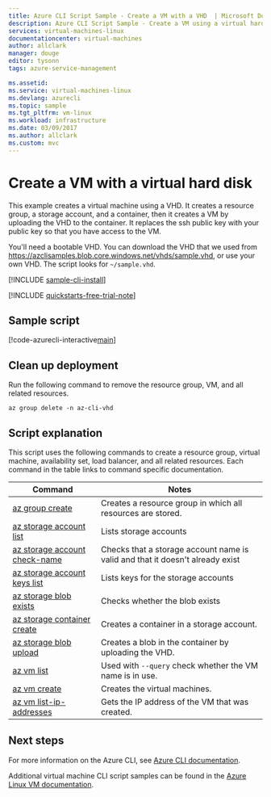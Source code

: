 ```yaml
---
title: Azure CLI Script Sample - Create a VM with a VHD  | Microsoft Docs
description: Azure CLI Script Sample - Create a VM using a virtual hard disk.
services: virtual-machines-linux
documentationcenter: virtual-machines
author: allclark
manager: douge
editor: tysonn
tags: azure-service-management

ms.assetid:
ms.service: virtual-machines-linux
ms.devlang: azurecli
ms.topic: sample
ms.tgt_pltfrm: vm-linux
ms.workload: infrastructure
ms.date: 03/09/2017
ms.author: allclark
ms.custom: mvc
---
```


# Create a VM with a virtual hard disk

This example creates a virtual machine using a VHD.
It creates a resource group, a storage account, and a container,
then it creates a VM by uploading the VHD to the container.
It replaces the ssh public key with your public key so that you have access to the VM.

You'll need a bootable VHD.
You can download the VHD that we used from https://azclisamples.blob.core.windows.net/vhds/sample.vhd,
or use your own VHD. The script looks for `~/sample.vhd`.

[!INCLUDE [sample-cli-install](../../../includes/sample-cli-install.md)]

[!INCLUDE [quickstarts-free-trial-note](../../../includes/quickstarts-free-trial-note.md)]

## Sample script

[!code-azurecli-interactive[main](../../../cli_scripts/virtual-machine/create-vm-vhd/create-vm-vhd.sh "Create VM using a VHD")]

## Clean up deployment 

Run the following command to remove the resource group, VM, and all related resources.

```azurecli-interactive 
az group delete -n az-cli-vhd
```

## Script explanation

This script uses the following commands to create a resource group, virtual machine, availability set, load balancer, and all related resources. Each command in the table links to command specific documentation.

| Command | Notes |
|---|---|
| [az group create](https://docs.microsoft.com/cli/azure/group#az_group_create) | Creates a resource group in which all resources are stored. |
| [az storage account list](https://docs.microsoft.com/cli/azure/storage/account#az_storage_account_list) | Lists storage accounts |
| [az storage account check-name](https://docs.microsoft.com/cli/azure/storage/account#az_storage_account_check_name) | Checks that a storage account name is valid and that it doesn't already exist |
| [az storage account keys list](https://docs.microsoft.com/cli/azure/storage/account/keys#az_storage_account_keys_list) | Lists keys for the storage accounts |
| [az storage blob exists](https://docs.microsoft.com/cli/azure/storage/blob#az_storage_blob_exists) | Checks whether the blob exists |
| [az storage container create](https://docs.microsoft.com/cli/azure/storage/container#az_storage_container_create) | Creates a container in a storage account. |
| [az storage blob upload](https://docs.microsoft.com/cli/azure/storage/blob#az_storage_blob_upload) | Creates a blob in the container by uploading the VHD. |
| [az vm list](https://docs.microsoft.com/cli/azure/vm#az_vm_list) | Used with `--query` check whether the VM name is in use. | 
| [az vm create](https://docs.microsoft.com/cli/azure/vm/availability-set#az_vm_availability_set_create) | Creates the virtual machines. |
| [az vm list-ip-addresses](https://docs.microsoft.com/cli/azure/vm#az_vm_list-ip-addresses) | Gets the IP address of the VM that was created. |

## Next steps

For more information on the Azure CLI, see [Azure CLI documentation](https://docs.microsoft.com/cli/azure).

Additional virtual machine CLI script samples can be found in the [Azure Linux VM documentation](../linux/cli-samples.md?toc=%2fazure%2fvirtual-machines%2flinux%2ftoc.json).
